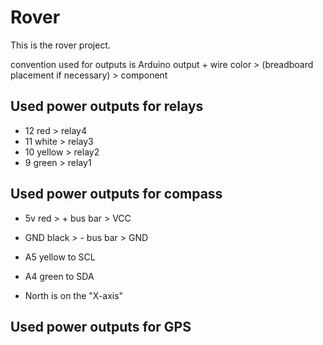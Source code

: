 Rover
=====
This is the rover project.

convention used for outputs is Arduino output + wire color > (breadboard placement if necessary) > component

Used power outputs for relays
-----------------------------

* 12 red > relay4
* 11 white > relay3
* 10 yellow > relay2
* 9 green > relay1

Used power outputs for compass
------------------------------

* 5v red > + bus bar > VCC
* GND black > - bus bar > GND
* A5 yellow to SCL
* A4 green to SDA

* North is on the "X-axis"

Used power outputs for GPS
--------------------------
